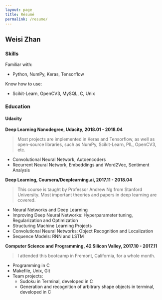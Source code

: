 ```yaml
---
layout: page
title: Résumé
permalink: /resume/
---
```


## Weisi Zhan

### Skills
Familiar with:
- Python, NumPy, Keras, Tensorflow

Know how to use:
- Scikit-Learn, OpenCV3, MySQL, C, Unix

### Education

#### **Udacity**

**Deep Learning Nanodegree, Udacity, 2018.01 - 2018.04**
> Most projects are implemented in Keras and Tensorflow, as well as open-source libraries, such as NumPy, Scikit-Learn, PIL, OpenCV3, etc.

* Convolutional Neural Network, Autoencoders
* Recurrent Neural Network, Embeddings and Word2Vec, Sentiment Analysis


**Deep Learning, Coursera/Deeplearning.ai, 2017.11 - 2018.04**
> This course is taught by Professor Andrew Ng from Stanford University. Most important theories and papers in deep learning are covered.

* Neural Networks and Deep Learning
* Improving Deep Neural Networks: Hyperparameter tuning, Regularization and Optimization
* Structuring Machine Learning Projects
* Convolutional Neural Networks: Object Recognition and Localization
* Sequence Models: RNN and LSTM

**Computer Science and Programming, 42 Silicon Valley, 2017.10 - 2017.11**
> I attended this bootcamp in Fremont, California, for a whole month.

* Programming in C
* Makefile, Unix, Git
* Team projects:
	* Sudoku in Terminal, developed in C
	* Generation and recognition of arbitrary shape objects in terminal, developed in C